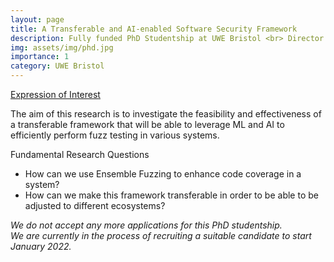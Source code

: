 ```yaml
---
layout: page
title: A Transferable and AI-enabled Software Security Framework
description: Fully funded PhD Studentship at UWE Bristol <br> Director of Studies
img: assets/img/phd.jpg
importance: 1
category: UWE Bristol
---
```


[Expression of Interest](https://www.uwe.ac.uk/research/postgraduate-research-study/how-to-apply/studentship-opportunities/transferable-and-ai-enabled-software-security-framework) <br>

The aim of this research is to investigate the feasibility and effectiveness of a transferable framework that will be able to leverage ML and AI to efficiently perform fuzz testing in various systems. <br>

Fundamental Research Questions
* How can we use Ensemble Fuzzing to enhance code coverage in a system?
* How can we make this framework transferable in order to be able to be adjusted to different ecosystems?

*We do not accept any more applications for this PhD studentship.* <br>
*We are currently in the process of recruiting a suitable candidate to start January 2022.* 
